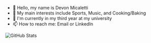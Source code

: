 - 👋 Hello, my name is Devon Micaletti
- 👀 My main interests include Sports, Music, and Cooking/Baking
- 🌱 I'm currently in my third year at my university
- 📫 How to reach me: Email or LinkedIn

![GitHub Stats](https://github-readme-stats.vercel.app/api?username=devmicaletti&show_icons=true&theme=radical)
<!---
devmicaletti/devmicaletti is a ✨ special ✨ repository because its `README.md` (this file) appears on your GitHub profile.
You can click the Preview link to take a look at your changes.
--->
